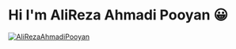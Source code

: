 # Hi I'm AliReza Ahmadi Pooyan 😀

<a href="https://github.com/krishnavyshak/github-readme-activity-graph"><img alt="AliRezaAhmadiPooyan" src="https://activity-graph.herokuapp.com/graph?username=krishnavyshak&bg_color=0D1117&color=5BCDEC&line=5BCDEC&point=FFFFFF&hide_border=true" /></a>


